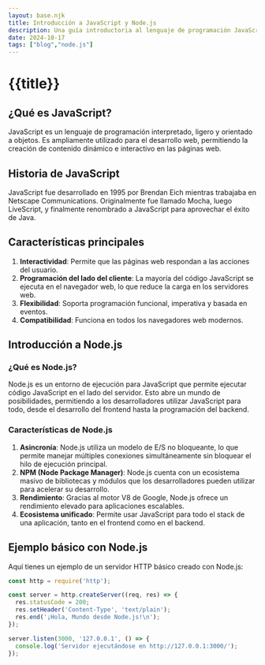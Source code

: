 ```yaml
---
layout: base.njk
title: Introducción a JavaScript y Node.js
description: Una guía introductoria al lenguaje de programación JavaScript y su uso en Node.js, cubriendo conceptos básicos y aplicaciones fundamentales.
date: 2024-10-17
tags: ["blog","node.js"]
---
```


# {{title}}

## ¿Qué es JavaScript?

JavaScript es un lenguaje de programación interpretado, ligero y orientado a objetos. Es ampliamente utilizado para el desarrollo web, permitiendo la creación de contenido dinámico e interactivo en las páginas web.

## Historia de JavaScript

JavaScript fue desarrollado en 1995 por Brendan Eich mientras trabajaba en Netscape Communications. Originalmente fue llamado Mocha, luego LiveScript, y finalmente renombrado a JavaScript para aprovechar el éxito de Java.

## Características principales

1. **Interactividad**: Permite que las páginas web respondan a las acciones del usuario.
2. **Programación del lado del cliente**: La mayoría del código JavaScript se ejecuta en el navegador web, lo que reduce la carga en los servidores web.
3. **Flexibilidad**: Soporta programación funcional, imperativa y basada en eventos.
4. **Compatibilidad**: Funciona en todos los navegadores web modernos.

## Introducción a Node.js

### ¿Qué es Node.js?

Node.js es un entorno de ejecución para JavaScript que permite ejecutar código JavaScript en el lado del servidor. Esto abre un mundo de posibilidades, permitiendo a los desarrolladores utilizar JavaScript para todo, desde el desarrollo del frontend hasta la programación del backend.

### Características de Node.js

1. **Asincronía**: Node.js utiliza un modelo de E/S no bloqueante, lo que permite manejar múltiples conexiones simultáneamente sin bloquear el hilo de ejecución principal.
2. **NPM (Node Package Manager)**: Node.js cuenta con un ecosistema masivo de bibliotecas y módulos que los desarrolladores pueden utilizar para acelerar su desarrollo.
3. **Rendimiento**: Gracias al motor V8 de Google, Node.js ofrece un rendimiento elevado para aplicaciones escalables.
4. **Ecosistema unificado**: Permite usar JavaScript para todo el stack de una aplicación, tanto en el frontend como en el backend.

## Ejemplo básico con Node.js

Aquí tienes un ejemplo de un servidor HTTP básico creado con Node.js:

```javascript
const http = require('http');

const server = http.createServer((req, res) => {
  res.statusCode = 200;
  res.setHeader('Content-Type', 'text/plain');
  res.end('¡Hola, Mundo desde Node.js!\n');
});

server.listen(3000, '127.0.0.1', () => {
  console.log('Servidor ejecutándose en http://127.0.0.1:3000/');
});
